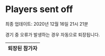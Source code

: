 # Players sent off
최종 업데이트: 2020년 12월 16일 21시 21분


경기 중 오류가 발생하는 경우 자동으로 퇴장됩니다.


| 퇴장된 참가자 |
|:---:|